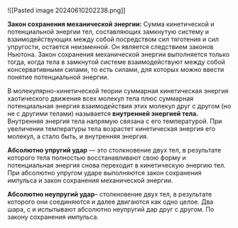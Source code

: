 ![[Pasted image 20240610202238.png]]

**Закон сохранения механической энергии:** Сумма кинетической и
потенциальной энергии тел, составляющих замкнутую систему и взаимодействующих между собой посредством сил тяготения и сил упругости, остается неизменной. Он является следствием законов Ньютона. Закон сохранения механической энергии выполняется только тогда, когда тела в замкнутой системе взаимодействуют между собой консервативными силами, то есть силами, для которых можно ввести понятие потенциальной энергии.

В молекулярно-кинетической теории суммарная кинетическая энергия
хаотического движения всех молекул тела плюс суммарная потенциальная энергия взаимодействия этих молекул друг с другом (но не с другими телами) называется **внутренней энергией тела.** Внутренняя энергия тела напрямую связана с его температурой. При увеличении температуры тела возрастет кинетическая энергия его молекул, а стало быть, и внутренняя энергия.

**Абсолютно упругий удар** — это столкновение двух тел, в результате которого
тела полностью восстанавливают свою форму и потенциальная энергия снова
переходит в кинетическую энергию тел. При абсолютно упругом ударе выполняются закон сохранения импульса и закон сохранения механической энергии.

**Абсолютно неупругий удар**– столкновение двух тел, в результате которого они
соединяются и далее двигаются как одно целое. Два шара, с и испытывают абсолютно неупругий дар друг с другом. По закону сохранения импульса.